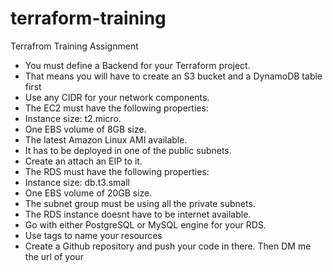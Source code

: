 # terraform-training
Terrafrom Training Assignment

- You must define a Backend for your Terraform project.
- That means you will have to create an S3 bucket and a DynamoDB table first
- Use any CIDR for your network components.
- The EC2 must have the following properties:
- Instance size: t2.micro.
- One EBS volume of 8GB size.
- The latest Amazon Linux AMI available.
- It has to be deployed in one of the public subnets.
- Create an attach an EIP to it.
- The RDS must have the following properties:
- Instance size: db.t3.small
- One EBS volume of 20GB size.
- The subnet group must be using all the private subnets.
- The RDS instance doesnt have to be internet available.
- Go with either PostgreSQL or MySQL engine for your RDS.
- Use tags to name your resources
- Create a Github repository and push your code in there. Then DM me the url of your
